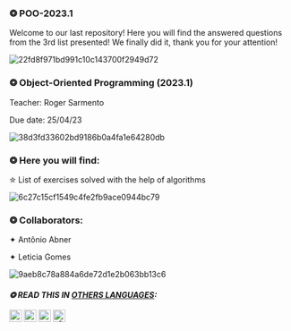 ### ❂ POO-2023.1
Welcome to our last repository! Here you will find the answered questions from the 3rd list presented! We finally did it, thank you for your attention!

![22fd8f971bd991c10c143700f2949d72](https://user-images.githubusercontent.com/125154278/233783063-228d5307-d3ef-4625-958a-253f5eb26b6c.gif)

### ❂ Object-Oriented Programming (2023.1)

Teacher: Roger Sarmento

Due date: 25/04/23

![38d3fd33602bd9186b0a4fa1e64280db](https://user-images.githubusercontent.com/125154278/233784867-0340add5-2f5e-4b5d-aadd-368fc372ac9e.gif)

### ❂ Here you will find:
✮ List of exercises solved with the help of algorithms

![6c27c15cf1549c4fe2fb9ace0944bc79](https://user-images.githubusercontent.com/125154278/233782280-1bfe4835-1a80-4664-b5dc-ec54a978e157.gif)

### ❂ Collaborators:

✦ Antônio Abner

✦ Leticia Gomes

![9aeb8c78a884a6de72d1e2b063bb13c6](https://user-images.githubusercontent.com/125154278/233782299-98976f4e-a0b2-4a3f-a5eb-d61df7eb0a3b.gif)

#### _❂ READ THIS IN [OTHERS LANGUAGES](translations/Translations.md):_
<kbd>[<img title="Português" alt="Português" src="https://cdn.staticaly.com/gh/hjnilsson/country-flags/master/svg/br.svg" width="22">](README.br.md)</kbd>
<kbd>[<img title="Española" alt="Española" src="https://cdn.staticaly.com/gh/hjnilsson/country-flags/master/svg/es.svg" width="22">](README.es.md)</kbd>
<kbd>[<img title="Française" alt="Française" src="https://cdn.staticaly.com/gh/hjnilsson/country-flags/master/svg/fr.svg" width="22">](README.fr.md)</kbd>
<kbd>[<img title="Alemão" alt="Alemão" src="https://cdn.staticaly.com/gh/hjnilsson/country-flags/master/svg/de.svg" width="22">](README.de.md)</kbd>
